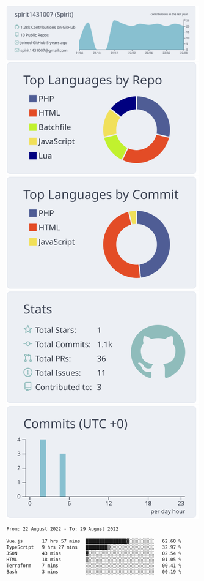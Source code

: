 [![](https://raw.githubusercontent.com/spirit1431007/spirit1431007/master/profile-summary-card-output/nord_bright/0-profile-details.svg)](https://git.io/spiritx)
[![](https://raw.githubusercontent.com/spirit1431007/spirit1431007/master/profile-summary-card-output/nord_bright/1-repos-per-language.svg)](https://git.io/spiritx) [![](https://raw.githubusercontent.com/spirit1431007/spirit1431007/master/profile-summary-card-output/nord_bright/2-most-commit-language.svg)](https://git.io/spiritx)
[![](https://raw.githubusercontent.com/spirit1431007/spirit1431007/master/profile-summary-card-output/nord_bright/3-stats.svg)](https://git.io/spiritx) [![](https://raw.githubusercontent.com/spirit1431007/spirit1431007/master/profile-summary-card-output/nord_bright/4-productive-time.svg)](https://git.io/spiritx)

<!--START_SECTION:waka-->

```text
From: 22 August 2022 - To: 29 August 2022

Vue.js       17 hrs 57 mins  ███████████████▓░░░░░░░░░   62.60 %
TypeScript   9 hrs 27 mins   ████████▒░░░░░░░░░░░░░░░░   32.97 %
JSON         43 mins         ▓░░░░░░░░░░░░░░░░░░░░░░░░   02.54 %
HTML         18 mins         ▒░░░░░░░░░░░░░░░░░░░░░░░░   01.05 %
Terraform    7 mins          ░░░░░░░░░░░░░░░░░░░░░░░░░   00.41 %
Bash         3 mins          ░░░░░░░░░░░░░░░░░░░░░░░░░   00.19 %
```

<!--END_SECTION:waka-->
